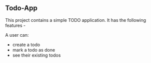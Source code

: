 ## Todo-App

This project contains a simple TODO application.
It has the following features -

A user can:
- create a todo
- mark a todo as done
- see their existing todos